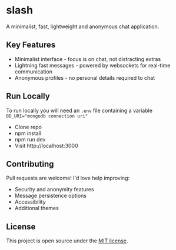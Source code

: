 # slash

A minimalist, fast, lightweight and anonymous chat application.

## Key Features

- Minimalist interface - focus is on chat, not distracting extras
- Lightning fast messages - powered by websockets for real-time communication
- Anonymous profiles - no personal details required to chat

## Run Locally
To run locally you will need an `.env` file containing a variable `BD_URI="mongodb connection uri"`
- Clone repo 
- npm install
- npm run dev
- Visit http://localhost:3000

## Contributing

Pull requests are welcome! I'd love help improving:  

- Security and anonymity features
- Message persistence options
- Accessibility
- Additional themes

## License

This project is open source under the [MIT license](https://choosealicense.com/licenses/mit/).
